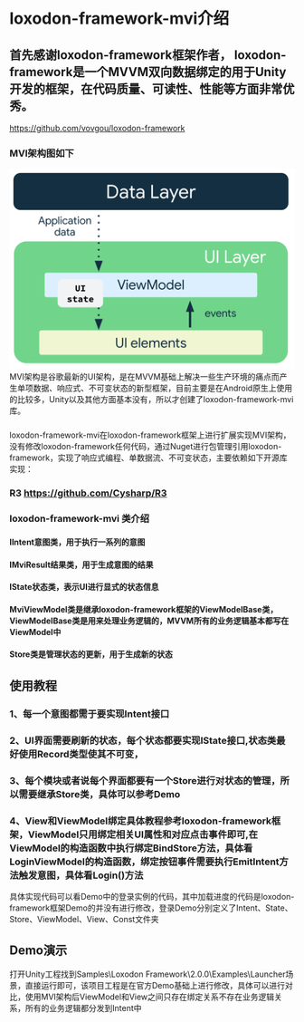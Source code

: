 # loxodon-framework-mvi介绍
## 首先感谢loxodon-framework框架作者， loxodon-framework是一个MVVM双向数据绑定的用于Unity开发的框架，在代码质量、可读性、性能等方面非常优秀。
https://github.com/vovgou/loxodon-framework
### MVI架构图如下
![alt text](mad-arch-ui-udf.png)
MVI架构是谷歌最新的UI架构，是在MVVM基础上解决一些生产环境的痛点而产生单项数据、响应式、不可变状态的新型框架，目前主要是在Android原生上使用的比较多，Unity以及其他方面基本没有，所以才创建了loxodon-framework-mvi库。
###
loxodon-framework-mvi在loxodon-framework框架上进行扩展实现MVI架构，没有修改loxodon-framework任何代码，通过Nuget进行包管理引用loxodon-framework，实现了响应式编程、单数据流、不可变状态，主要依赖如下开源库实现：
### R3 https://github.com/Cysharp/R3
### loxodon-framework-mvi 类介绍
#### IIntent意图类，用于执行一系列的意图
#### IMviResult结果类，用于生成意图的结果
#### IState状态类，表示UI进行显式的状态信息
#### MviViewModel类是继承loxodon-framework框架的ViewModelBase类，ViewModelBase类是用来处理业务逻辑的，MVVM所有的业务逻辑基本都写在ViewModel中
#### Store类是管理状态的更新，用于生成新的状态

## 使用教程
### 1、每一个意图都需于要实现Intent接口
### 2、UI界面需要刷新的状态，每个状态都要实现IState接口,状态类最好使用Record类型使其不可变，
### 3、每个模块或者说每个界面都要有一个Store进行对状态的管理，所以需要继承Store类，具体可以参考Demo
### 4、View和ViewModel绑定具体教程参考loxodon-framework框架，ViewModel只用绑定相关UI属性和对应点击事件即可,在ViewModel的构造函数中执行绑定BindStore方法，具体看LoginViewModel的构造函数，绑定按钮事件需要执行EmitIntent方法触发意图，具体看Login()方法
具体实现代码可以看Demo中的登录实例的代码，其中加载进度的代码是loxodon-framework框架Demo的并没有进行修改，登录Demo分别定义了Intent、State、Store、ViewModel、View、Const文件夹
## Demo演示
打开Unity工程找到Samples\Loxodon Framework\2.0.0\Examples\Launcher场景，直接运行即可，该项目工程是在官方Demo基础上进行修改，具体可以进行对比，使用MVI架构后ViewModel和View之间只存在绑定关系不存在业务逻辑关系，所有的业务逻辑都分发到Intent中